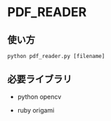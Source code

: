 # PDF_READER

## 使い方
```python pdf_reader.py [filename]```

## 必要ライブラリ
* python
opencv

* ruby
origami


